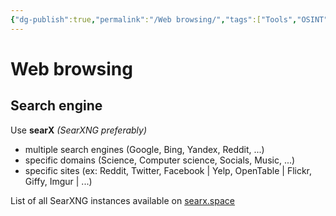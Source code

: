 ```yaml
---
{"dg-publish":true,"permalink":"/Web browsing/","tags":["Tools","OSINT"]}
---
```


# Web browsing
## Search engine
Use **searX** *(SearXNG preferably)*
- multiple search engines (Google, Bing, Yandex, Reddit, ...)
- specific domains (Science, Computer science, Socials, Music, ...)
- specific sites (ex: Reddit, Twitter, Facebook | Yelp, OpenTable | Flickr, Giffy, Imgur | ...)

List of all SearXNG instances available on [searx.space](https://searx.space/)
